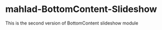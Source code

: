 mahlad-BottomContent-Slideshow
==============================
This is the second version of BottomContent slideshow module 